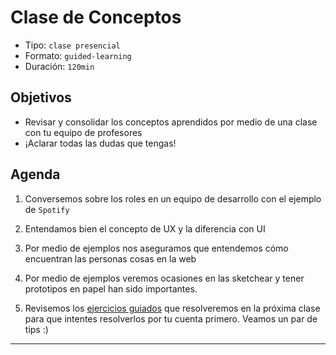 # Clase de Conceptos
- Tipo: `clase presencial`
- Formato: `guided-learning`
- Duración: `120min`

## Objetivos

- Revisar y consolidar los conceptos aprendidos por medio de una clase con tu equipo de profesores
- ¡Aclarar todas las dudas que tengas!

## Agenda

 1. Conversemos sobre los roles en un equipo de desarrollo con el ejemplo de `Spotify`
 
 2. Entendamos bien el concepto de UX y la diferencia con UI
 
 3. Por medio de ejemplos nos aseguramos que entendemos cómo encuentran las personas cosas en la web

 4. Por medio de ejemplos veremos ocasiones en las sketchear y tener prototipos en papel han sido importantes.

 5. Revisemos los [ejercicios guiados](07-ejercicios-guiados.md) que resolveremos en la próxima clase para que intentes resolverlos por tu cuenta primero. Veamos un par de tips :)

***
